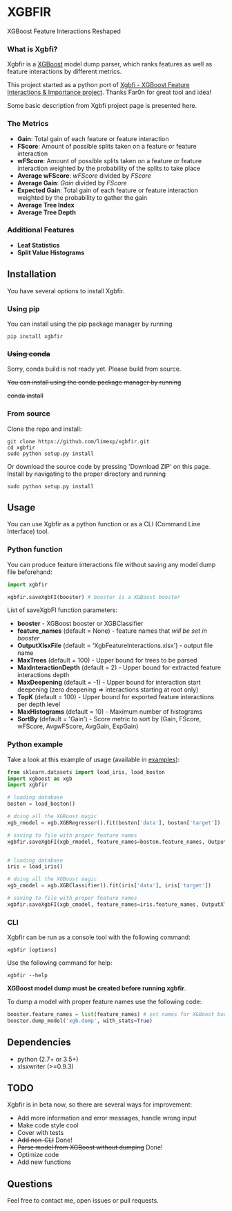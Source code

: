 # XGBFIR
XGBoost Feature Interactions Reshaped

### What is Xgbfi?
Xgbfir is a [XGBoost](https://github.com/dmlc/xgboost) model dump parser, which ranks features as well as feature interactions by different metrics.

This project started as a python port of [Xgbfi - XGBoost Feature Interactions &amp; Importance project](https://github.com/Far0n/xgbfi). Thanks Far0n for great tool and idea!

Some basic description from Xgbfi project page is presented here.

### The Metrics
 * **Gain**: Total gain of each feature or feature interaction
 * **FScore**: Amount of possible splits taken on a feature or feature interaction
 * **wFScore**: Amount of possible splits taken on a feature or feature interaction weighted by the probability of the splits to take place
 * **Average wFScore**: *wFScore* divided by *FScore*
 * **Average Gain**: *Gain* divided by *FScore*
 * **Expected Gain**: Total gain of each feature or feature interaction weighted by the probability to gather the gain
 * **Average Tree Index**
 * **Average Tree Depth**

### Additional Features
 * **Leaf Statistics**
 * **Split Value Histograms**

## Installation

You have several options to install Xgbfir. 

### Using pip
You can install using the pip package manager by running

    pip install xgbfir

### ~~Using conda~~
Sorry, conda build is not ready yet. Please build from source.

~~You can install using the conda package manager by running~~

~~conda install~~

### From source
Clone the repo and install:

    git clone https://github.com/limexp/xgbfir.git
    cd xgbfir
    sudo python setup.py install
	
Or download the source code by pressing 'Download ZIP' on this page. Install by navigating to the proper directory and running

    sudo python setup.py install

## Usage
You can use Xgbfir as a python function or as a CLI (Command Line Interface) tool.

### Python function

You can produce feature interactions file without saving any model dump file beforehand:
```python
import xgbfir

xgbfir.saveXgbFI(booster) # booster is a XGBoost booster
```

List of saveXgbFI function parameters:
 * **booster** - XGBoost booster or XGBClassifier
 * **feature_names** (default = None) - feature names that *will be set in booster*
 * **OutputXlsxFile** (default = 'XgbFeatureInteractions.xlsx') - output file name
 * **MaxTrees** (default = 100) - Upper bound for trees to be parsed
 * **MaxInteractionDepth** (default = 2) - Upper bound for extracted feature interactions depth
 * **MaxDeepening** (default = -1) - Upper bound for interaction start deepening (zero deepening => interactions starting at root only)
 * **TopK** (default = 100) - Upper bound for exported feature interactions per depth level
 * **MaxHistograms** (default = 10) - Maximum number of histograms
 * **SortBy** (default = 'Gain') - Score metric to sort by (Gain, FScore, wFScore, AvgwFScore, AvgGain, ExpGain)

### Python example

Take a look at this example of usage (available in [examples](https://github.com/limexp/xgbfir/tree/master/examples)):

```python
from sklearn.datasets import load_iris, load_boston
import xgboost as xgb
import xgbfir

# loading database
boston = load_boston()

# doing all the XGBoost magic
xgb_rmodel = xgb.XGBRegressor().fit(boston['data'], boston['target'])

# saving to file with proper feature names
xgbfir.saveXgbFI(xgb_rmodel, feature_names=boston.feature_names, OutputXlsxFile = 'bostonFI.xlsx')


# loading database
iris = load_iris()

# doing all the XGBoost magic
xgb_cmodel = xgb.XGBClassifier().fit(iris['data'], iris['target'])

# saving to file with proper feature names
xgbfir.saveXgbFI(xgb_cmodel, feature_names=iris.feature_names, OutputXlsxFile = 'irisFI.xlsx')
```


### CLI 

Xgbfir can be run as a console tool with the following command:

    xgbfir [options]

Use the following command for help:

    xgbfir --help

**XGBoost model dump must be created before running xgbfir**. 

To dump a model with proper feature names use the following code:
```python
booster.feature_names = list(feature_names) # set names for XGBoost booster
booster.dump_model('xgb.dump', with_stats=True)
```

## Dependencies
* python (2.7+ or 3.5+)
* xlsxwriter (>=0.9.3)

## TODO
Xgbfir is in beta now, so there are several ways for improvement:
* Add more information and error messages, handle wrong input
* Make code style cool
* Cover with tests
* ~~Add non-CLI~~ Done!
* ~~Parse model from XGBoost without dumping~~ Done!
* Optimize code
* Add new functions
	
## Questions
Feel free to contact me, open issues or pull requests.
